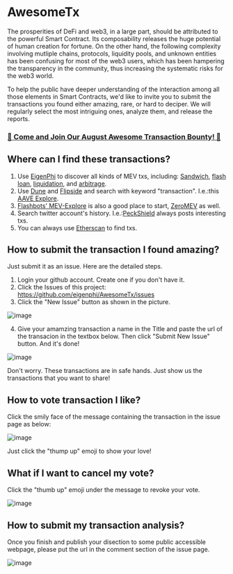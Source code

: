 # AwesomeTx

The prosperities of DeFi and web3, in a large part, should be attributed to the powerful Smart Contract. Its composability releases the huge potential of human creation for fortune. On the other hand, the following complexity involving mutliple chains, protocols, liquidity pools, and unknown entities has been confusing for most of the web3 users, which has been hampering the transparency in the community, thus increasing the systematic risks for the web3 world.

To help the public have deeper understanding of the interaction among all those elements in Smart Contracts, we'd like to invite you to submit the transactions you found either amazing, rare, or hard to deciper. We will regularly select the most intriguing ones, analyze them, and release the reports. 


### [🎁 Come and Join Our August Awesome Transaction Bounty! 🎁](https://github.com/eigenphi/AwesomeTx/wiki/The-August-Awesome-Web3-Transactions-Bounty)

## Where can I find these transactions?
1. Use [EigenPhi](https://eigenphi.io/) to discover all kinds of MEV txs, including: [Sandwich](https://eigenphi.io/ethereum/sandwich), [flash loan](https://eigenphi.io/ethereum/flashloan), [liquidation](https://eigenphi.io/ethereum/liquidation), and [arbitrage](https://eigenphi.io/). 
2. Use [Dune](https://dune.com/) and [Flipside](https://flipsidecrypto.xyz/) and search with keyword "transaction". I.e.:this [AAVE Explore](https://dune.com/rmas/aave-explorer-txs). 
3. [Flashbots' MEV-Explore](https://explore.flashbots.net/) is also a good place to start, [ZeroMEV](https://www.zeromev.org/) as well.
4. Search twitter account's history. I.e.:[PeckShield](https://twitter.com/peckshield) always posts interesting txs. 
5. You can always use [Etherscan](https://etherscan.io/txs) to find txs. 

## How to submit the transaction I found amazing?
Just submit it as an issue. Here are the detailed steps.
1. Login your github account. Create one if you don't have it.
2. Click the Issues of this project: https://github.com/eigenphi/AwesomeTx/issues
3. Click the "New Issue" button as shown in the picture.

![image](https://user-images.githubusercontent.com/106327351/182502733-a1257b9d-6581-42cc-954a-b677ac5504d7.png)


4. Give your amamzing transaction a name in the Title and paste the url of the transacion in the textbox below. Then click "Submit New Issue" button. And it's done!

![image](https://user-images.githubusercontent.com/106327351/182503081-f1c49df3-e11b-4f7f-815b-8abb8c6771f9.png)

Don't worry. These transactions are in safe hands. Just show us the transactions that you want to share!

## How to vote transaction I like? 
Click the smily face of the message containing the transaction in the issue page as below:

![image](https://user-images.githubusercontent.com/106327351/182693040-3346ec14-86c6-4bbc-bc70-ba5184f94d21.png)

Just click the "thump up" emoji to show your love!

## What if I want to cancel my vote? 
Click the "thumb up" emoji under the message to revoke your vote.

![image](https://user-images.githubusercontent.com/106327351/182693189-e67e17ae-c4fa-4af8-99a0-28a1039c83d5.png)

## How to submit my transaction analysis?
Once you finish and publish your disection to some public accessible webpage, please put the url in the comment section of the issue page. 

![image](https://user-images.githubusercontent.com/106327351/182693843-3e7b27a5-2642-48c0-af82-18c0a3366dde.png)

